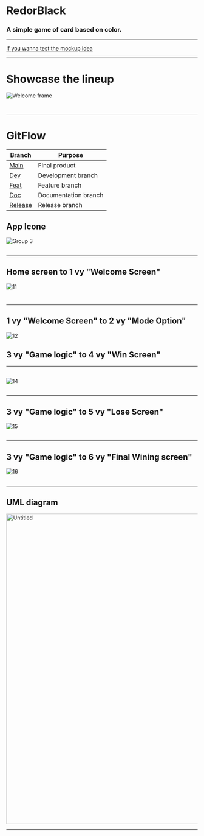 # RedorBlack
### A  simple game of card based on color.
---
[If you wanna test the mockup idea](https://www.figma.com/proto/2bcTC0vegmLBT223HFQKmo/Welcome-frame?node-id=14-46&node-type=canvas&t=z0sggPfgS7WEsiy0-1&scaling=scale-down&content-scaling=fixed&page-id=0%3A1&starting-point-node-id=14%3A46)





---




# Showcase the lineup
![Welcome frame](https://github.com/user-attachments/assets/1ab40cec-b688-414b-8d02-34d7693a2265)
#
---
# GitFlow 
| Branch | Purpose  |
| ------ | -------- | 
| [Main](https://github.com/SparkyBeles/RedorBlack.git) | Final product|
| [Dev](https://github.com/SparkyBeles/RedorBlack/tree/Dev) | Development branch |
| [Feat](https://github.com/SparkyBeles/RedorBlack/tree/feat) | Feature branch  |
| [Doc](https://github.com/SparkyBeles/RedorBlack/tree/Doc) | Documentation branch |
| [Release](https://github.com/SparkyBeles/RedorBlack/tree/release) | Release branch |
## App Icone
![Group 3](https://github.com/user-attachments/assets/b9763cb6-1582-4896-957c-2989ff6905f6)
##
---


## Home screen to 1 vy  "Welcome Screen"
![11](https://github.com/user-attachments/assets/6122c0a7-2047-4463-b18f-78bbb1ea8d98)
#
---


## 1 vy "Welcome Screen" to 2 vy "Mode Option"
![12](https://github.com/user-attachments/assets/88a67fa0-f3db-4651-873f-51e6b0a9ae99)
## 3 vy "Game logic" to 4 vy "Win Screen"
---


##
![14](https://github.com/user-attachments/assets/5e6b9676-e24a-4dc6-94e3-910cfb644705)
##


---
## 3 vy "Game logic" to 5 vy "Lose Screen"
![15](https://github.com/user-attachments/assets/3528acba-f3f7-417b-8c6b-d5efbcac60df)
##
---


## 3 vy "Game logic" to 6 vy "Final Wining screen"
![16](https://github.com/user-attachments/assets/5a6f74eb-e04b-4bf5-9a75-1e9fe4d6d748)
## 
---


## UML diagram
<img width="816" alt="Untitled" src="https://github.com/user-attachments/assets/c2e42da6-187f-4d20-9387-48aa14b71524">

---







